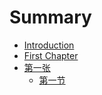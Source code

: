 # Summary

* [Introduction](README.md)
* [First Chapter](chapter1.md)
* [第一张](第一张.md)
    * [第一节](第一节.md)

